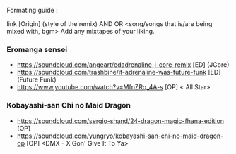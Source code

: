 
Formating guide :

link [Origin] (style of the remix) AND OR <song/songs that is/are being mixed with, bgm>
Add any mixtapes of your liking.
### Eromanga sensei

* https://soundcloud.com/angeart/edadrenaline-j-core-remix [ED] (JCore)
* https://soundcloud.com/trashbine/if-adrenaline-was-future-funk [ED] (Future Funk)
* https://www.youtube.com/watch?v=MfnZRq_4A-s [OP] < All Star>

### Kobayashi-san Chi no Maid Dragon

* https://soundcloud.com/sergio-shand/24-dragon-magic-fhana-edition [OP] <Unknown>
* https://soundcloud.com/yungryo/kobayashi-san-chi-no-maid-dragon-op [OP] <DMX - X Gon' Give It To Ya>
